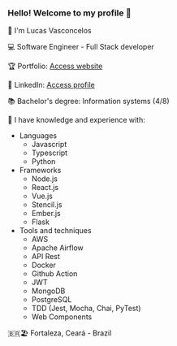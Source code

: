 ### Hello! Welcome to my profile 👋

👨‍ I'm Lucas Vasconcelos

💻 Software Engineer - Full Stack developer

🏆 Portfolio: [Access website](https://lucas-av7.github.io/)

👔 LinkedIn: [Access profile](https://www.linkedin.com/in/lucas-av7)

📚 Bachelor's degree: Information systems (4/8)

💾 I have knowledge and experience with:
* Languages
    * Javascript
    * Typescript
    * Python
* Frameworks
    * Node.js
    * React.js
    * Vue.js
    * Stencil.js
    * Ember.js
    * Flask
* Tools and techniques
    * AWS 
    * Apache Airflow
    * API Rest
    * Docker
    * Github Action
    * JWT
    * MongoDB
    * PostgreSQL
    * TDD (Jest, Mocha, Chai, PyTest)
    * Web Components

🇧🇷🏖️ Fortaleza, Ceará - Brazil
